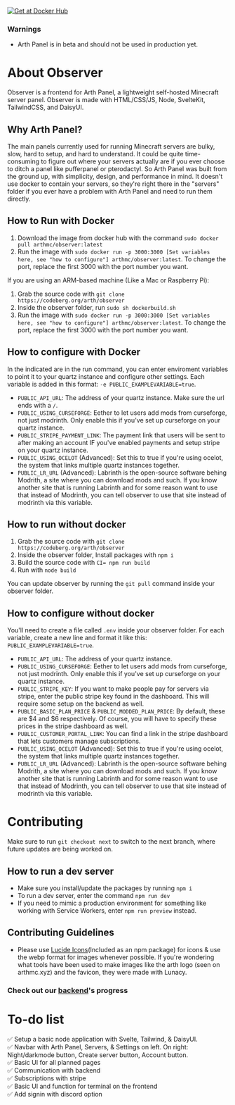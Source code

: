[![Get at Docker Hub](https://img.shields.io/badge/Docker-2CA5E0?style=for-the-badge&logo=docker&logoColor=white)](https://hub.docker.com/r/arthmc/observer)

### Warnings

- Arth Panel is in beta and should not be used in production yet.

# About Observer

Observer is a frontend for Arth Panel, a lightweight self-hosted Minecraft server panel. Observer is made with HTML/CSS/JS, Node, SvelteKit, TailwindCSS, and DaisyUI.

## Why Arth Panel?

The main panels currently used for running Minecraft servers are bulky, slow, hard to setup, and hard to understand. It could be quite time-consuming to figure out where your servers actually are if you ever choose to ditch a panel like pufferpanel or pterodactyl. So Arth Panel was built from the ground up, with simplicity, design, and performance in mind. It doesn't use docker to contain your servers, so they're right there in the "servers" folder if you ever have a problem with Arth Panel and need to run them directly.

## How to Run with Docker

1. Download the image from docker hub with the command `sudo docker pull arthmc/observer:latest`
2. Run the image with `sudo docker run -p 3000:3000 [Set variables here, see "how to configure"] arthmc/observer:latest`. To change the port, replace the first 3000 with the port number you want.

If you are using an ARM-based machine (Like a Mac or Raspberry Pi):
1. Grab the source code with `git clone https://codeberg.org/arth/observer`
2. Inside the observer folder, run `sudo sh dockerbuild.sh`
3. Run the image with `sudo docker run -p 3000:3000 [Set variables here, see "how to configure"] arthmc/observer:latest`. To change the port, replace the first 3000 with the port number you want.

## How to configure with Docker

In the indicated are in the run command, you can enter enviroment variables to point it to your quartz instance and configure other settings. Each variable is added in this format: `-e PUBLIC_EXAMPLEVARIABLE=true`.

- `PUBLIC_API_URL`: The address of your quartz instance. Make sure the url ends with a `/`.
- `PUBLIC_USING_CURSEFORGE`: Eether to let users add mods from curseforge, not just modrinth. Only enable this if you've set up curseforge on your quartz instance.
- `PUBLIC_STRIPE_PAYMENT_LINK`: The payment link that users will be sent to after making an account IF you've enabled payments and setup stripe on your quartz instance.
- `PUBLIC_USING_OCELOT` (Advanced): Set this to true if you're using ocelot, the system that links multiple quartz instances together.
- `PUBLIC_LR_URL` (Advanced): 
Labrinth is the open-source software behing Modrith, a site where you can download mods and such. If you know another site that is running Labrinth and for some reason want to use that instead of Modrinth, you can tell observer to use that site instead of modrinth via this variable.


## How to run without docker

1. Grab the source code with `git clone https://codeberg.org/arth/observer`
2. Inside the observer folder, Install packages with `npm i`
3. Build the source code with `CI= npm run build`
4. Run with `node build`

You can update observer by running the `git pull` command inside your observer folder.

## How to configure without docker

You'll need to create a file called `.env` inside your observer folder. For each variable, create a new line and format it like this: `PUBLIC_EXAMPLEVARIABLE=true`.
- `PUBLIC_API_URL`: The address of your quartz instance.
- `PUBLIC_USING_CURSEFORGE`: Eether to let users add mods from curseforge, not just modrinth. Only enable this if you've set up curseforge on your quartz instance.
- `PUBLIC_STRIPE_KEY`: If you want to make people pay for servers via stripe, enter the public stripe key found in the dashboard. This will require some setup on the backend as well.
- `PUBLIC_BASIC_PLAN_PRICE` & `PUBLIC_MODDED_PLAN_PRICE`: By default, these are $4 and $6 respectively. Of course, you will have to specify these prices in the stripe dashboard as well.
- `PUBLIC_CUSTOMER_PORTAL_LINK`: You can find a link in the stripe dashboard that lets customers manage subscriptions.
- `PUBLIC_USING_OCELOT` (Advanced): Set this to true if you're using ocelot, the system that links multiple quartz instances together.
- `PUBLIC_LR_URL` (Advanced): 
Labrinth is the open-source software behing Modrith, a site where you can download mods and such. If you know another site that is running Labrinth and for some reason want to use that instead of Modrinth, you can tell observer to use that site instead of modrinth via this variable.

# Contributing

Make sure to run `git checkout next` to switch to the next branch, where future updates are being worked on.

## How to run a dev server

- Make sure you install/update the packages by running `npm i`
- To run a dev server, enter the command `npm run dev`
- If you need to mimic a production environment for something like working with Service Workers, enter `npm run preview` instead.

## Contributing Guidelines

- Please use [Lucide Icons](https://lucide.dev)(Included as an npm package) for icons & use the webp format for images whenever possible. If you're wondering what tools have been used to make images like the arth logo (seen on arthmc.xyz) and the favicon, they were made with Lunacy.

### Check out our [backend](https://github.com/arthmc/quartz)'s progress

# To-do list

✅ Setup a basic node application with Svelte, Tailwind, & DaisyUI.  
✅ Navbar with Arth Panel, Servers, & Settings on left. On right: Night/darkmode button, Create server button, Account button.  
✅ Basic UI for all planned pages  
✅ Communication with backend  
✅ Subscriptions with stripe  
✅ Basic UI and function for terminal on the frontend  
✅ Add signin with discord option
